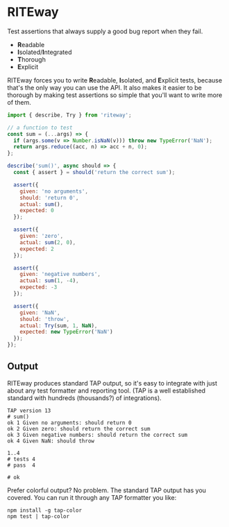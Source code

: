 # RITEway

Test assertions that always supply a good bug report when they fail.

* **R**eadable
* **I**solated/**I**ntegrated
* **T**horough
* **E**xplicit

RITEway forces you to write **R**eadable, **I**solated, and **E**xplicit tests, because that's the only way you can use the API. It also makes it easier to be thorough by making test assertions so simple that you'll want to write more of them.

```js
import { describe, Try } from 'riteway';

// a function to test
const sum = (...args) => {
  if (args.some(v => Number.isNaN(v))) throw new TypeError('NaN');
  return args.reduce((acc, n) => acc + n, 0);
};

describe('sum()', async should => {
  const { assert } = should('return the correct sum');

  assert({
    given: 'no arguments',
    should: 'return 0',
    actual: sum(),
    expected: 0
  });

  assert({
    given: 'zero',
    actual: sum(2, 0),
    expected: 2
  });

  assert({
    given: 'negative numbers',
    actual: sum(1, -4),
    expected: -3
  });

  assert({
    given: 'NaN',
    should: 'throw',
    actual: Try(sum, 1, NaN),
    expected: new TypeError('NaN')
  });
});
```

## Output

RITEway produces standard TAP output, so it's easy to integrate with just about any test formatter and reporting tool. (TAP is a well established standard with hundreds (thousands?) of integrations).

```
TAP version 13
# sum()
ok 1 Given no arguments: should return 0
ok 2 Given zero: should return the correct sum
ok 3 Given negative numbers: should return the correct sum
ok 4 Given NaN: should throw

1..4
# tests 4
# pass  4

# ok
```

Prefer colorful output? No problem. The standard TAP output has you covered. You can run it through any TAP formatter you like:

```
npm install -g tap-color
npm test | tap-color
```

